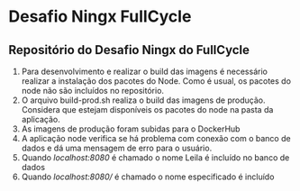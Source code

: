 # Desafio Ningx FullCycle

## Repositório do Desafio Ningx do FullCycle

1. Para desenvolvimento e realizar o build das imagens é necessário realizar a instalação dos pacotes do Node. Como é usual, os pacotes do node não são incluídos no repositório.
2. O arquivo build-prod.sh realiza o build das imagens de produção. Considera que estejam disponíveis os pacotes do node na pasta da aplicação.
3. As imagens de produção foram subidas para o DockerHub
4. A aplicação node verifica se há problema com conexão com o banco de dados e dá uma mensagem de erro para o usuário. 
5. Quando _localhost:8080_ é chamado o nome Leila é incluído no banco de dados
6. Quando _localhost:8080/<nome>_ é chamado o nome especificado é incluído

